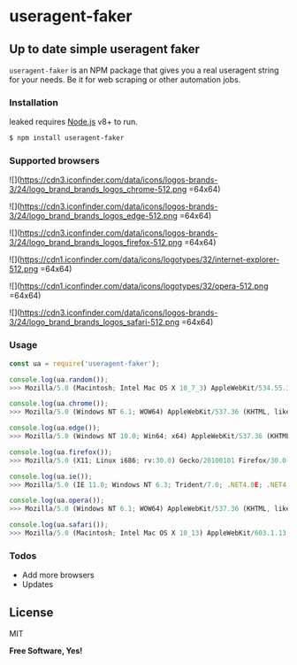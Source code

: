 # useragent-faker

## Up to date simple useragent faker

`useragent-faker` is an NPM package that gives you a real useragent string for your needs.
Be it for web scraping or other automation jobs.

### Installation

leaked requires [Node.js](https://nodejs.org/) v8+ to run.

```sh
$ npm install useragent-faker
```

### Supported browsers

![](https://cdn3.iconfinder.com/data/icons/logos-brands-3/24/logo_brand_brands_logos_chrome-512.png =64x64)

![](https://cdn3.iconfinder.com/data/icons/logos-brands-3/24/logo_brand_brands_logos_edge-512.png =64x64)

![](https://cdn3.iconfinder.com/data/icons/logos-brands-3/24/logo_brand_brands_logos_firefox-512.png =64x64)

![](https://cdn1.iconfinder.com/data/icons/logotypes/32/internet-explorer-512.png =64x64)

![](https://cdn1.iconfinder.com/data/icons/logotypes/32/opera-512.png =64x64)

![](https://cdn3.iconfinder.com/data/icons/logos-brands-3/24/logo_brand_brands_logos_safari-512.png =64x64)

### Usage

```javascript
const ua = require('useragent-faker');

console.log(ua.random());
>>> Mozilla/5.0 (Macintosh; Intel Mac OS X 10_7_3) AppleWebKit/534.55.3 (KHTML, like Gecko) Version/5.1.3 Safari/534.53.10

console.log(ua.chrome());
>>> Mozilla/5.0 (Windows NT 6.1; WOW64) AppleWebKit/537.36 (KHTML, like Gecko) Chrome/31.0.1623.0 Safari/537.36

console.log(ua.edge());
>>> Mozilla/5.0 (Windows NT 10.0; Win64; x64) AppleWebKit/537.36 (KHTML, like Gecko) Chrome/48.0.2564.82 Safari/537.36 Edge/14.14359

console.log(ua.firefox());
>>> Mozilla/5.0 (X11; Linux i686; rv:30.0) Gecko/20100101 Firefox/30.0

console.log(ua.ie());
>>> Mozilla/5.0 (IE 11.0; Windows NT 6.3; Trident/7.0; .NET4.0E; .NET4.0C; rv:11.0) like Gecko

console.log(ua.opera());
>>> Mozilla/5.0 (Windows NT 6.1; WOW64) AppleWebKit/537.36 (KHTML, like Gecko) Chrome/45.0.2454.85 Safari/537.36 OPR/32.0.1948.25

console.log(ua.safari());
>>> Mozilla/5.0 (Macintosh; Intel Mac OS X 10_13) AppleWebKit/603.1.13 (KHTML, like Gecko) Version/10.1 Safari/603.1.13
```

### Todos

- Add more browsers
- Updates

## License

MIT

**Free Software, Yes!**
